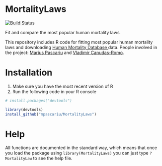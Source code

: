 # MortalityLaws
[![Build Status](https://travis-ci.org/mpascariu/MortalityLaws.svg?branch=master)](https://travis-ci.org/mpascariu/MortalityLaws)

Fit and compare the most popular human mortality laws

This repository includes R code for fitting most popular human mortality laws
and downloading [Human Mortality Database ](http://www.mortality.org) data.
People involved in the project:
[Marius Pascariu](http://findresearcher.sdu.dk:8080/portal/da/person/mpascariu) and
[Vladimir Canudas-Romo](http://www.sdu.dk/ansat/vcanudas).

Installation
============

1. Make sure you have the most recent version of R
2. Run the following code in your R console 

```r
# install.packages("devtools")

library(devtools)
install_github("mpascariu/MortalityLaws")
```

Help
===============
All functions are documented in the standard way, which means that 
once you load the package using ```library(MortalityLaws)```
you can just type ```?MortalityLaw``` to see the help file. 

